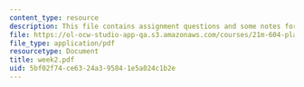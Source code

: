 ```yaml
---
content_type: resource
description: This file contains assignment questions and some notes for week 2.
file: https://ol-ocw-studio-app-qa.s3.amazonaws.com/courses/21m-604-playwriting-i-spring-2005/5bf02f74ce6324a395841e5a024c1b2e_week2.pdf
file_type: application/pdf
resourcetype: Document
title: week2.pdf
uid: 5bf02f74-ce63-24a3-9584-1e5a024c1b2e
---
```

